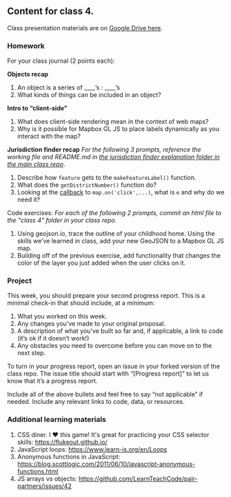 ## Content for class 4. 

Class presentation materials are on [Google Drive here](https://docs.google.com/presentation/d/1xFKq4-M3xhVJ5hx-qSfe4pHjDcgIYKI6unKXp09UVWc/edit?usp=sharing).

### Homework

For your class journal (2 points each):

**Objects recap**
1. An object is a series of ____’s : ____’s 
2. What kinds of things can be included in an object?

**Intro to “client-side”**
1. What does client-side rendering mean in the context of web maps?
2. Why is it possible for Mapbox GL JS to place labels dynamically as you interact with the map?

**Jurisdiction finder recap**
_For the following 3 prompts, reference the working file and README.md in [the jurisdiction finder explanation folder in the main class repo](https://github.com/mapbox/web-mapping-curriculum/tree/master/class-4/in-class-exercises/jurisdiction-finder-explanation)_.
1. Describe how `feature` gets to the `makeFeatureLabel()` function.
2. What does the `getDistrictNumber()` function do?
3. Looking at the [callback](https://codeburst.io/javascript-what-the-heck-is-a-callback-aba4da2deced) to `map.on('click',...)`, what is `e` and why do we need it?

Code exercises:
_For each of the following 2 prompts, commit an html file to the "class 4" folder in your class repo._
1. Using geojson.io, trace the outline of your childhood home. Using the skills we’ve learned in class, add your new GeoJSON to a Mapbox GL JS map.
2. Building off of the previous exercise, add functionality that changes the color of the layer you just added when the user clicks on it.



### Project

This week, you should prepare your second progress report. This is a minimal check-in that should include, at a minimum:

1. What you worked on this week.
2. Any changes you’ve made to your original proposal.
3. A description of what you’ve built so far and, if applicable, a link to code (it’s ok if it doesn’t work!)
4. Any obstacles you need to overcome before you can move on to the next step.

To turn in your progress report, open an issue in your forked version of the class repo. The issue title should start with “[Progress report]” to let us know that it’s a progress report. 

Include all of the above bullets and feel free to say “not applicable” if needed. Include any relevant links to code, data, or resources.

### Additional learning materials

1. CSS diner. I ❤️ this game! It's great for practicing your CSS selector skills: https://flukeout.github.io/
2. JavaScript loops: https://www.learn-js.org/en/Loops
3. Anonymous functions in JavaScript: https://blog.scottlogic.com/2011/06/10/javascript-anonymous-functions.html
4. JS arrays vs objects: https://github.com/LearnTeachCode/pair-partners/issues/42


